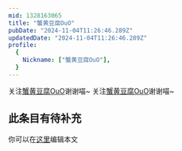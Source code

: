 ```yaml
---
mid: 1328163065
title: "蟹黄豆腐OuO"
pubDate: "2024-11-04T11:26:46.289Z"
updatedDate: "2024-11-04T11:26:46.289Z"
profile:
  {
    Nickname: ["蟹黄豆腐OuO"],
  }
---
```


关注[蟹黄豆腐OuO](https://space.bilibili.com/1328163065)谢谢喵~ 关注[蟹黄豆腐OuO](https://space.bilibili.com/1328163065)谢谢喵~

## 此条目有待补充
你可以在[这里](https://github.com/Yuhanawa/VTuber.ICU-Content/edit/master/v/蟹黄豆腐OuO/index.md)编辑本文
